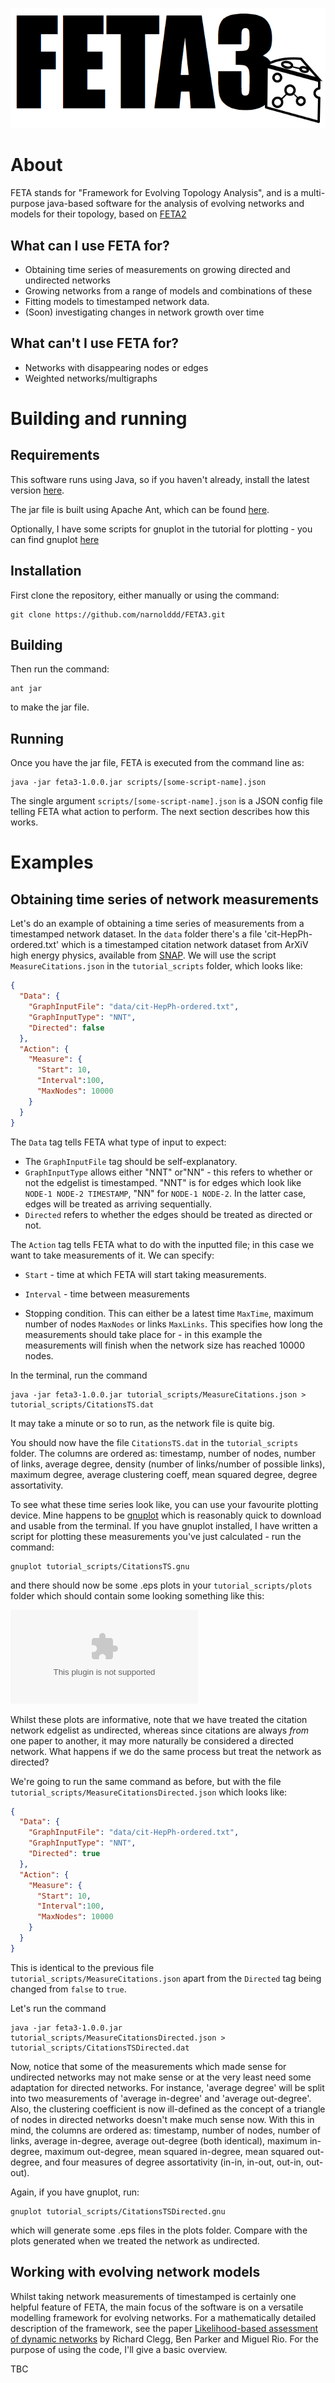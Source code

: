 ![logo](FETAlogo.png)

# About
FETA stands for "Framework for Evolving Topology Analysis", and is a multi-purpose java-based software for the analysis of evolving networks and models for their topology,
based on [FETA2](https://github.com/richardclegg/FETA2)

## What can I use FETA for?

* Obtaining time series of measurements on growing directed and undirected networks
* Growing networks from a range of models and combinations of these
* Fitting models to timestamped network data.
* (Soon) investigating changes in network growth over time

## What can't I use FETA for?

* Networks with disappearing nodes or edges
* Weighted networks/multigraphs

# Building and running

## Requirements

This software runs using Java, so if you haven't already, install the latest version [here](https://www.java.com/en/download/). 

The jar file is built using Apache Ant, which can be found [here](https://ant.apache.org/).

Optionally, I have some scripts for gnuplot in the tutorial for plotting - you can find gnuplot [here](http://www.gnuplot.info/)

## Installation

First clone the repository, either manually or using the command: 

```$xslt
git clone https://github.com/narnolddd/FETA3.git
```

## Building

Then run the command:

```$xslt
ant jar
```

to make the jar file.

## Running

Once you have the jar file, FETA is executed from the command line as:

```$xslt
java -jar feta3-1.0.0.jar scripts/[some-script-name].json
```

The single argument `scripts/[some-script-name].json` is a JSON config file telling FETA what action to perform. The next section describes how this works.

# Examples

## Obtaining time series of network measurements

Let's do an example of obtaining a time series of measurements from a timestamped network dataset. In the `data` folder there's a file 'cit-HepPh-ordered.txt'
which is a timestamped citation network dataset from ArXiV high energy physics, available from [SNAP](https://snap.stanford.edu/data/). We will 
use the script `MeasureCitations.json` in the `tutorial_scripts` folder, which looks like:

```JSON
{
  "Data": {
    "GraphInputFile": "data/cit-HepPh-ordered.txt",
    "GraphInputType": "NNT",
    "Directed": false
  },
  "Action": {
    "Measure": {
      "Start": 10,
      "Interval":100,
      "MaxNodes": 10000
    }
  }
}
```

The `Data` tag tells FETA what type of input to expect:

* The `GraphInputFile` tag should be self-explanatory. 
* `GraphInputType` allows either "NNT" or"NN" - this refers to whether or not the edgelist is timestamped. "NNT" is for edges 
which look like `NODE-1 NODE-2 TIMESTAMP`, "NN" for `NODE-1 NODE-2`. In the latter case, edges will be treated as arriving sequentially. 
* `Directed` refers to whether the edges should be treated as directed or not.

The `Action` tag tells FETA what to do with the inputted file; in this case we want to take measurements of it. We can specify:

* `Start` - time at which FETA will start taking measurements.

* `Interval` - time between measurements

* Stopping condition. This can either be a latest time `MaxTime`, maximum number of nodes `MaxNodes` or links `MaxLinks`. This specifies
how long the measurements should take place for - in this example the measurements will finish when the network size has reached 10000 nodes.

In the terminal, run the command 

```$xslt
java -jar feta3-1.0.0.jar tutorial_scripts/MeasureCitations.json > tutorial_scripts/CitationsTS.dat
```

It may take a minute or so to run, as the network file is quite big.

You should now have the file `CitationsTS.dat` in the `tutorial_scripts` folder. The columns are ordered as: timestamp, number of nodes,
number of links, average degree, density (number of links/number of possible links), maximum degree, average clustering coeff,
mean squared degree, degree assortativity.

To see what these time series look like, you can use your favourite plotting device. Mine happens to be [gnuplot](http://www.gnuplot.info/)
which is reasonably quick to download and usable from the terminal. If you have gnuplot installed, I have written a script for plotting these 
measurements you've just calculated - run the command:

```$xslt
gnuplot tutorial_scripts/CitationsTS.gnu
```

and there should now be some .eps plots in your `tutorial_scripts/plots` folder which should contain some looking something like this:

![maxdeg](README_pics/cit_maxdeg.eps)

Whilst these plots are informative, note that we have treated the citation network edgelist as undirected, whereas since citations are always 
*from* one paper to another, it may more naturally be considered a directed network. What happens if we do the same process but treat the 
network as directed? 

We're going to run the same command as before, but with the file `tutorial_scripts/MeasureCitationsDirected.json` which looks like:

```JSON
{
  "Data": {
    "GraphInputFile": "data/cit-HepPh-ordered.txt",
    "GraphInputType": "NNT",
    "Directed": true
  },
  "Action": {
    "Measure": {
      "Start": 10,
      "Interval":100,
      "MaxNodes": 10000
    }
  }
}
```

This is identical to the previous file `tutorial_scripts/MeasureCitations.json` apart from the `Directed` tag being changed from
`false` to `true`. 

Let's run the command 

```$xslt
java -jar feta3-1.0.0.jar tutorial_scripts/MeasureCitationsDirected.json > tutorial_scripts/CitationsTSDirected.dat
```

Now, notice that some of the measurements which made sense for undirected networks may not make sense or at the very least need some
adaptation for directed networks. For instance, 'average degree' will be split into two measurements of 'average in-degree' and 'average
out-degree'. Also, the clustering coefficient is now ill-defined as the concept of a triangle of nodes in directed networks doesn't make 
much sense now. With this in mind, the columns are ordered as: timestamp, number of nodes, number of links, average in-degree, average 
out-degree (both identical), maximum in-degree, maximum out-degree, mean squared in-degree, mean squared out-degree, and four measures of degree assortativity
(in-in, in-out, out-in, out-out).

Again, if you have gnuplot, run:

```$xslt
gnuplot tutorial_scripts/CitationsTSDirected.gnu
```

which will generate some .eps files in the plots folder. Compare with the plots generated when we treated the network as undirected.

## Working with evolving network models

Whilst taking network measurements of timestamped is certainly one helpful feature of FETA, the main focus of the software is on 
a versatile modelling framework for evolving networks. For a mathematically detailed description of the framework, see the paper
[Likelihood-based assessment of dynamic networks](https://eprints.soton.ac.uk/397485/1/feta_comnet_2015.pdf) by Richard Clegg, Ben 
Parker and Miguel Rio. For the purpose of using the code, I'll give a basic overview.

TBC